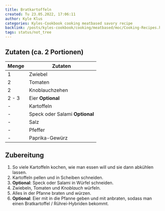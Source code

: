 ```yaml
---
title: Bratkartoffeln
created: Tu 23.05.2022, 17:06:11
author: Kyle Klus
categories: Kyles-Cookbook cooking meatbased savory recipe
backlink: /posts/kyles-cookbook/cooking/meatbased/moc/Cooking-Recipes.html
tags: status/not_tree
---
```


## Zutaten (ca. 2 Portionen)

| Menge            | Zutaten                        |
| ---------------- | ------------------------------ |
| 1                | Zwiebel                        |
| 2                | Tomaten                        |
| 2                | Knoblauchzehen                 |
| 2 - 3              | Eier **Optional**              |
| -                | Kartoffeln                     |
| -                | Speck oder Salami **Optional** |
| -                | Salz                           |
| -                | Pfeffer                        |
| -                | Paprika-Gewürz                 |

## Zubereitung

1. So viele Kartoffeln kochen, wie man essen will und sie dann abkühlen lassen.
2. Kartoffeln pellen und in Scheiben schneiden.
3. **Optional**: Speck oder Salami in Würfel schneiden.
4. Zwiebeln, Tomaten und *Knoblauch* würfeln.
5. Alles in der Pfanne braten und würzen.
6. **Optional**: Eier mit in die Pfanne geben und mit anbraten, sodass man einen Bratkartoffel / Rührei-Hybriden bekommt.
